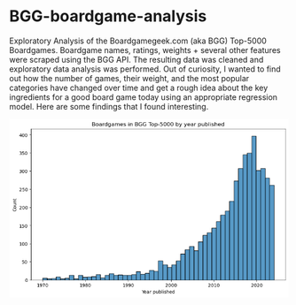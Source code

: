 # BGG-boardgame-analysis
Exploratory Analysis of the Boardgamegeek.com (aka BGG) Top-5000 Boardgames.
Boardgame names, ratings, weights + several other features were scraped using the BGG API. The resulting data was cleaned and exploratory data analysis was performed.
Out of curiosity, I wanted to find out how the number of games, their weight, and the most popular categories have changed over time and get a rough idea about the key ingredients for a good board game today using an appropriate regression model. Here are some findings that I found interesting.


![Image 1](plots/bgg1.png)


